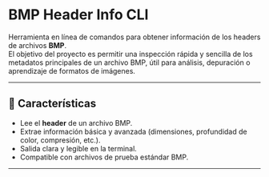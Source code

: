 # BMP Header Info CLI

Herramienta en línea de comandos para obtener información de los headers de archivos **BMP**.  
El objetivo del proyecto es permitir una inspección rápida y sencilla de los metadatos principales de un archivo BMP, útil para análisis, depuración o aprendizaje de formatos de imágenes.

---

## 📌 Características

- Lee el **header** de un archivo BMP.
- Extrae información básica y avanzada (dimensiones, profundidad de color, compresión, etc.).
- Salida clara y legible en la terminal.
- Compatible con archivos de prueba estándar BMP.

---
